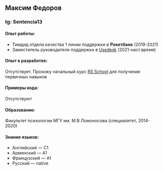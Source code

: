 ## Максим Федоров
### tg: Sentencia13

#### Опыт работы:
* Тимдид отдела качества 1 линии поддержки в **Рокетбанк** (2019-2021)
* Заместитель руководителя поддержки в [Usedesk](https://usedesk.ru/) (2021-наст.время)

#### Опыт в разработке:
Отсутствует. Прохожу начальный курс [RS School](https://rs.school/) для получения первичных навыков

#### Примеры кода:
Отсутствуют

#### Образование:
Факультет психологии МГУ им. М.В.Ломоносова (специалитет, 2014-2020)

#### Знание языков:
* Английский — C1
* Армянский — A1
* Французский — A1
* Русский — native
